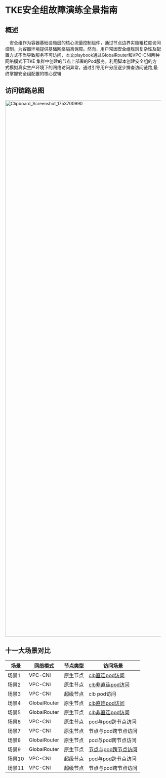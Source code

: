 # TKE安全组故障演练全景指南
## 概述

&emsp;安全组作为容器基础设施层的核心流量控制组件，通过节点边界实施粗粒度访问控制，为容器环境提供基础网络隔离保障。然而，用户常因安全组规则复杂性及配置方式不当导致服务不可访问，本文playbook通过GlobalRouter和VPC-CNI两种网络模式下TKE 集群中创建的节点上部署的Pod服务，利用脚本创建安全组的方式模拟真实生产环境下的网络访问异常，通过引导用户分层逐步排查访问链路,最终掌握安全组配置的核心逻辑
## 访问链路总图
[<img width="1720" height="1737" alt="Clipboard_Screenshot_1753700990" src="https://github.com/user-attachments/assets/f119eec0-6d72-4579-8c66-3922a706cc65" />
](https://github.com/aliantli/sg_playbook_1/blob/de2b28c6718825d4c671eba9587caf49fa51879d/playbook/image/flowchart.md)
## 十一大场景对比
| 场景            | 网络模式         |节点类型 |访问场景|
|----------------|----------------|------|--|
| 场景1   | VPC-CNI   |原生节点|[clb直连pod访问](https://github.com/aliantli/sg_playbook_1/tree/c18d5adb1f857bbb53b51c363ef6d290465576e5/playbook/VPV-CNI%E4%B8%8B%E7%9B%B4%E8%BF%9E%E5%A4%96%E7%BD%91%E8%AE%BF%E9%97%AEpod%E5%AE%89%E5%85%A8%E7%BB%84%E6%BC%94%E7%BB%83)|
| 场景2  | VPC-CNI      |原生节点|[clb非直连pod访问](https://github.com/aliantli/sg_playbook_1/tree/7acb4c1897d03ed26f580b356d2f814a164281ea/playbook/VPC-CNI%E4%B8%8B%E9%9D%9E%E7%9B%B4%E8%BF%9E%E5%A4%96%E7%BD%91%E8%AE%BF%E9%97%AEpod%E5%AE%89%E5%85%A8%E7%BB%84%E6%BC%94%E7%BB%83)|
| 场景3  | VPC-CNI   |超级节点|clb pod访问|
| 场景4  | GlobalRouter  |  原生节点|[clb直连pod访问](https://github.com/aliantli/sg_playbook_1/blob/3cb0a94bb5588576d5ee1edc166499d2ca134c8c/playbook/Global%20Router%E4%B8%8B%E7%9B%B4%E8%BF%9E%E5%A4%96%E7%BD%91%E8%AE%BF%E9%97%AEpod%E5%AE%89%E5%85%A8%E7%BB%84%E6%BC%94%E7%BB%83/readme.md)|
| 场景5  | GlobalRouter  |   原生节点|[clb非直连pod访问](https://github.com/aliantli/sg_playbook_1/blob/bbce340505885954c66d1225fae14a28eebc8dd7/playbook/Global%20Router%E4%B8%8B%E9%9D%9E%E7%9B%B4%E8%BF%9E%E5%A4%96%E7%BD%91%E8%AE%BF%E9%97%AEpod%E5%AE%89%E5%85%A8%E7%BB%84%E6%BC%94%E7%BB%83/readme.md)|
|场景6 |VPC-CNI|原生节点|pod与pod跨节点访问|
|场景7 |VPC-CNI|原生节点|节点与pod跨节点访问|
|场景8 |GlobalRouter |原生节点|pod与pod跨节点访问|
|场景9 |GlobalRouter |原生节点|[节点与pod跨节点访问](https://github.com/aliantli/sg_playbook_1/tree/d63e171293d33985cf69627833ce561cc1daaea0/playbook/GlobalRouter_NodeAccessPod)|
|场景10 |VPC-CNI|超级节点|pod与pod跨节点访问|
|场景11 |VPC-CNI|超级节点|节点与pod跨节点访问|
